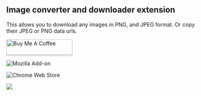 ## Image converter and downloader extension

This allows you to download any images in PNG, and JPEG format. Or copy their JPEG or PNG data urls.

<a href="https://www.buymeacoffee.com/haseeb" target="_blank"><img src="https://www.buymeacoffee.com/assets/img/custom_images/orange_img.png" alt="Buy Me A Coffee" style="height: 41px !important;width: 174px !important;box-shadow: 0px 3px 2px 0px rgba(190, 190, 190, 0.5) !important;-webkit-box-shadow: 0px 3px 2px 0px rgba(190, 190, 190, 0.5) !important;" ></a>

![Mozilla Add-on](https://img.shields.io/amo/v/image-convert-and-download)

![Chrome Web Store](https://img.shields.io/chrome-web-store/v/ebdifgjdeelbjjbbnmbcggnaehencepi)

[![](https://img.shields.io/badge/dynamic/json?label=edge%20add-on&prefix=v&query=%24.version&url=https%3A%2F%2Fmicrosoftedge.microsoft.com%2Faddons%2Fgetproductdetailsbycrxid%2Fbhdoacfcinckmadigbngeeajmakhhlaj)](https://microsoftedge.microsoft.com/addons/detail/arxivutils/bhdoacfcinckmadigbngeeajmakhhlaj)
